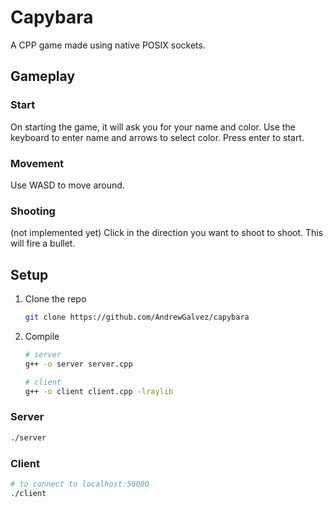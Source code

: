
# Capybara

A CPP game made using native POSIX sockets.

## Gameplay

### Start
On starting the game, it will ask you for your name and color. Use the keyboard to enter name and arrows to select color.
Press enter to start.

### Movement
Use WASD to move around.

### Shooting
(not implemented yet)
Click in the direction you want to shoot to shoot. This will fire a bullet.

## Setup

1. Clone the repo
   ```sh
   git clone https://github.com/AndrewGalvez/capybara
   ```

2. Compile
   ```sh
   # server
   g++ -o server server.cpp

   # client
   g++ -o client client.cpp -lraylib
   ```

### Server
```sh
./server
```

### Client
```sh
# to connect to localhost:50000
./client
```
